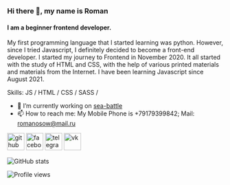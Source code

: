 ### Hi there 👋, my name is Roman
#### I am a beginner frontend developer. 
My first programming language that I started learning was python. However, since I tried Javascript, I definitely decided to become a front-end developer. I started my journey to Frontend in November 2020. It all started with the study of HTML and CSS, with the help of various printed materials and materials from the Internet. I have been learning Javascript since August 2021.

Skills: JS / HTML / CSS / SASS / 

- 🔭 I’m currently working on [sea-battle](https://github.com/RomanNV/sea-battle) 
- 📫 How to reach me: My Mobile Phone is +79179399842; Mail: romanosow@mail.ru 


[<img src='https://cdn.jsdelivr.net/npm/simple-icons@3.0.1/icons/github.svg' alt='github' height='40'>](https://github.com/RomanNV)  [<img src='https://cdn.jsdelivr.net/npm/simple-icons@3.0.1/icons/facebook.svg' alt='facebook' height='40'>](https://www.facebook.com/roman.nosov.18)  [<img src='https://cdn.jsdelivr.net/npm/simple-icons@3.0.1/icons/telegram.svg' alt='telegram' height='40'>](https://t.me/romanNV1)  [<img src='https://cdn.jsdelivr.net/npm/simple-icons@3.0.1/icons/vk.svg' alt='vk' height='40'>](https://vk.com/id2493526)  

![GitHub stats](https://github-readme-stats.vercel.app/api?username=RomanNV&show_icons=true)  

![Profile views](https://gpvc.arturio.dev/RomanNV)  
